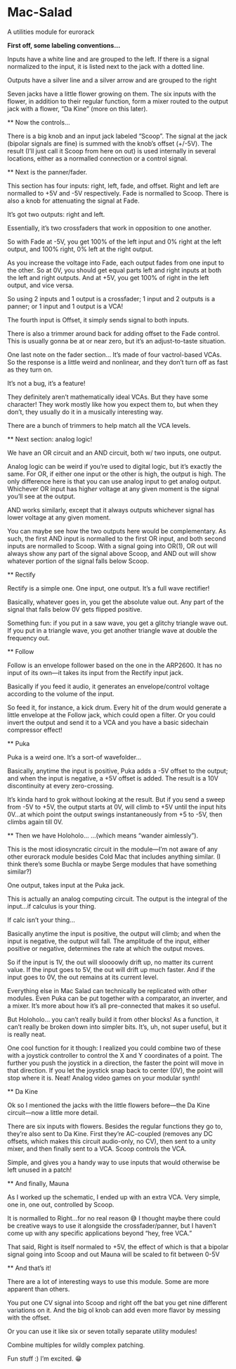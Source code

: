 # Mac-Salad
A utilities module for eurorack

**First off, some labeling conventions…**

Inputs have a white line and are grouped to the left. If there is a
signal normalized to the input, it is listed next to the jack with a dotted
line.

Outputs have a silver line and a silver arrow and are grouped to the right

Seven jacks have a little flower growing on them. The six inputs with
the flower, in addition to their regular function, form a mixer routed
to the output jack with a flower, “Da Kine” (more on this later).

** Now the controls…

There is a big knob and an input jack labeled “Scoop”. The signal at the
jack (bipolar signals are fine) is summed with the knob’s offset (+/-5V).
The result (I’ll just call it Scoop from here on out) is used internally
in several locations, either as a normalled connection or a control signal.

** Next is the panner/fader.

This section has four inputs: right, left, fade, and offset. Right and left
are normalled to +5V and -5V respectively. Fade is normalled to
Scoop. There is also a knob for attenuating the signal at Fade.

It’s got two outputs: right and left.

Essentially, it’s two crossfaders that work in opposition to one another.

So with Fade at -5V, you get 100% of the left input and 0% right at the left output, and 100% right, 0% left at the right output.

As you increase the voltage into Fade, each output fades from one input to
the other. So at 0V, you should get equal parts left and right inputs at
both the left and right outputs. And at +5V, you get 100% of right in the
left output, and vice versa.

So using 2 inputs and 1 output is a crossfader; 1 input and 2 outputs is a
panner; or 1 input and 1 output is a VCA!

The fourth input is Offset, it simply sends signal to both inputs.

There is also a trimmer around back for adding offset to the Fade control.
This is usually gonna be at or near zero, but it’s an adjust-to-taste situation.

One last note on the fader section… It’s made of four vactrol-based VCAs.
So the response is a little weird and nonlinear, and they don’t turn off as
fast as they turn on.

It’s not a bug, it’s a feature!

They definitely aren’t mathematically ideal VCAs. But they have some
character! They work mostly like how you expect them to, but when they
don’t, they usually do it in a musically interesting way.

There are a bunch of trimmers to help match all the VCA levels.

** Next section: analog logic!

We have an OR circuit and an AND circuit, both w/ two inputs, one output.

Analog logic can be weird if you’re used to digital logic, but it’s
exactly the same. For OR, if either one input or the other is high, the
output is high. The only difference here is that you can use analog input
to get analog output. Whichever OR input has high*er* voltage at any
given moment is the signal you’ll see at the output.

AND works similarly, except that it always outputs whichever signal has
lower voltage at any given moment.

You can maybe see how the two outputs here would be complementary. As such,
the first AND input is normalled to the first OR input, and both second
inputs are normalled to Scoop. With a signal going into OR(1), OR out will
always show any part of the signal above Scoop, and AND out will show
whatever portion of the signal falls below Scoop.

** Rectify

Rectify is a simple one. One input, one output. It’s a full wave rectifier!

Basically, whatever goes in, you get the absolute value out. Any part of
the signal that falls below 0V gets flipped positive.

Something fun: if you put in a saw wave, you get a glitchy triangle wave
out. If you put in a triangle wave, you get another triangle wave at
double the frequency out.

** Follow

Follow is an envelope follower based on the one in the ARP2600. It has no
input of its own—it takes its input from the Rectify input jack.

Basically if you feed it audio, it generates an envelope/control voltage
according to the volume of the input.

So feed it, for instance, a kick drum. Every hit of the drum would generate a
little envelope at the Follow jack, which could open a filter. Or you
could invert the output and send it to a VCA and you have a basic
sidechain compressor effect!

** Puka

Puka is a weird one. It’s a sort-of wavefolder…

Basically, anytime the input is positive, Puka adds a -5V offset to
the output; and when the input is negative, a +5V offset is added. The
result is a 10V discontinuity at every zero-crossing.

It’s kinda hard to grok without looking at the result. But if you
send a sweep from -5V to +5V, the output starts at 0V, will climb to
+5V until the input hits 0V…at which point the output swings
instantaneously from +5 to -5V, then climbs again till 0V.

** Then we have Holoholo...
...(which means “wander aimlessly”).

This is the most idiosyncratic circuit in the module—I’m not aware
of any other eurorack module besides Cold Mac that includes anything
similar. (I think there’s some Buchla or maybe Serge modules that have
something similar?)

One output, takes input at the Puka jack.

This is actually an analog computing circuit. The output is the integral
of the input…if calculus is your thing.

If calc isn’t your thing…

Basically anytime the input is positive, the output will climb; and
when the input is negative, the output will fall. The amplitude of
the input, either positive or negative, determines the rate at
which the output moves.

So if the input is 1V, the out will sloooowly drift up, no matter its
current value. If the input goes to 5V, the out will drift up much
faster. And if the input goes to 0V, the out remains at its current level.

Everything else in Mac Salad can technically be replicated with other
modules. Even Puka can be put together with a comparator, an
inverter, and a mixer. It’s more about how it’s all pre-connected that
makes it so useful.

But Holoholo… you can’t really build it from other blocks! As a function,
it can’t really be broken down into simpler bits. It’s, uh, not super
useful, but it is really neat.

One cool function for it though: I realized you could combine two of
these with a joystick controller to control the X and Y coordinates of a
point. The further you push the joystick in a direction, the faster
the point will move in that direction. If you let the joystick
snap back to center (0V), the point will stop where it is. Neat! Analog
video games on your modular synth!

** Da Kine

Ok so I mentioned the jacks with the little flowers before—the Da Kine
circuit—now a little more detail.

There are six inputs with flowers. Besides the regular functions they go
to, they’re also sent to Da Kine. First they’re AC-coupled (removes any
DC offsets, which makes this circuit audio-only, no CV), then sent to a
unity mixer, and then finally sent to a VCA. Scoop controls the VCA.

Simple, and gives you a handy way to use inputs that would otherwise be
left unused in a patch!

** And finally, Mauna

As I worked up the schematic, I ended up with an extra VCA. Very simple,
one in, one out, controlled by Scoop.

It is normalled to Right…for no real reason 😅 I thought maybe there could
be creative ways to use it alongside the crossfader/panner, but I haven’t
come up with any specific applications beyond “hey, free VCA.”

That said, Right is itself normaled to +5V, the effect of which is that a
bipolar signal going into Scoop and out Mauna will be scaled to fit between 0-5V

** And that’s it!

There are a lot of interesting ways to use this module. Some are more
apparent than others. 

You put one CV signal into Scoop and right off the bat you get nine
different variations on it. And the big ol knob can add even more flavor
by messing with the offset.

Or you can use it like six or seven totally separate utility modules!


Combine multiples for wildly complex patching.

Fun stuff :) I’m excited. 😁
